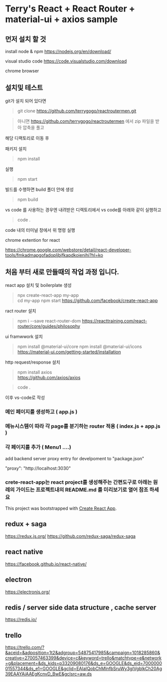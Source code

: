 
# Terry's React + React Router + material-ui + axios sample 

## 먼저 설치 할 것 

install node & npm
https://nodejs.org/en/download/

visual studio code
https://code.visualstudio.com/download

chrome browser

## 설치및 테스트 

git가 설치 되어 있다면 

> git clone https://github.com/terrygogo/reactroutermen.git

> 아니면 https://github.com/terrygogo/reactroutermen 에서 zip 파일을 받아 압축을 풀고 

해당 디랙토리로 이동 후 

패키지 설치
> npm install

실행 
> npm start

빌드를 수행하면 build 폴더 안에 생성

>npm build 


vs code 를 사용하는 경우엔 내려받은 디렉토리에서 
vs code를 아래와 같이 실행하고 

> code . 

code 내의 터미널 창에서 위 명령 실행 
 
chrome extention for react 

https://chrome.google.com/webstore/detail/react-developer-tools/fmkadmapgofadopljbjfkapdkoienihi?hl=ko 
 
## 처음 부터 새로 만들때의 작업 과정 입니다.  
 
react app 설치 및 boilerplate 생성 

> npx create-react-app my-app  
> cd my-app
> npm start
https://github.com/facebook/create-react-app

ract router 설치 

> npm i --save react-router-dom
https://reacttraining.com/react-router/core/guides/philosophy

ui framwwork 설치 

> npm install @material-ui/core
> npm install @material-ui/icons
https://material-ui.com/getting-started/installation

http request/response 설치 

> npm install axios   
https://github.com/axios/axios



> code .

이후 vs-code로 작성 

### 메인 페이지를 생성하고  ( app.js ) 

### 메뉴시스템이 따라 각 page를 분기하는 router 적용  ( index.js + app.js ) 

### 각 페이지를 추가   ( Menu1 ....) 

add backend server proxy entry for develpoment to "package.json"

"proxy": "http://localhost:3030"
 
 
###  crete-react-app는 react project를 생성해주는 간편도구로 아래는 원레의 가이드는 프로젝트내의 README.md 를 미리보기로 열어 참조 하세요 

This project was bootstrapped with [Create React App](https://github.com/facebook/create-react-app).

## redux + saga 

https://redux.js.org/
https://github.com/redux-saga/redux-saga

## react native 

https://facebook.github.io/react-native/

## electron 

https://electronjs.org/

## redis / server side data structure , cache server

https://redis.io/

## trello 

https://trello.com/?&aceid=&adposition=1t2&adgroup=54875417985&campaign=1018285860&creative=270057463399&device=c&keyword=trello&matchtype=e&network=g&placement=&ds_kids=p33209080176&ds_e=GOOGLE&ds_eid=700000001557344&ds_e1=GOOGLE&gclid=EAIaIQobChMInfbSruWy3gIVgblkCh20Ag39EAAYAiAAEgKcnvD_BwE&gclsrc=aw.ds
